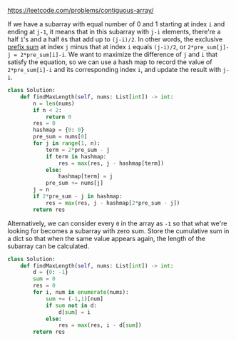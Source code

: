 <https://leetcode.com/problems/contiguous-array/>

If we have a subarray with equal number of 0 and 1 starting at index `i` and ending at `j-1`, it means that in this subarray with `j-i` elements, there're a half `1`'s and a half `0`s that add up to `(j-i)/2`. In other words, the exclusive [prefix sum](https://en.wikipedia.org/wiki/Prefix_sum) at index `j` minus that at index `i` equals `(j-i)/2`, or `2*pre_sum[j]-j = 2*pre_sum[i]-i`.  We want to maximize the difference of `j` and `i` that satisfy the equation, so we can use a hash map to record the value of `2*pre_sum[i]-i` and its corresponding index `i`, and update the result with `j-i`.

```python
class Solution:
    def findMaxLength(self, nums: List[int]) -> int:
        n = len(nums)
        if n < 2:
            return 0
        res = 0
        hashmap = {0: 0}
        pre_sum = nums[0]
        for j in range(1, n):
            term = 2*pre_sum - j
            if term in hashmap:
                res = max(res, j - hashmap[term])
            else:
                hashmap[term] = j
            pre_sum += nums[j]
        j = n
        if 2*pre_sum - j in hashmap:
            res = max(res, j - hashmap[2*pre_sum - j])
        return res
```

Alternatively, we can consider every `0` in the array as `-1` so that what we're looking for becomes a subarray with zero sum. Store the cumulative sum in a dict so that when the same value appears again, the length of the subarray can be calculated.

```python
class Solution:
    def findMaxLength(self, nums: List[int]) -> int:
        d = {0: -1}
        sum = 0
        res = 0
        for i, num in enumerate(nums):
            sum += (-1,1)[num]
            if sum not in d:
                d[sum] = i
            else:
                res = max(res, i - d[sum])
        return res
```

